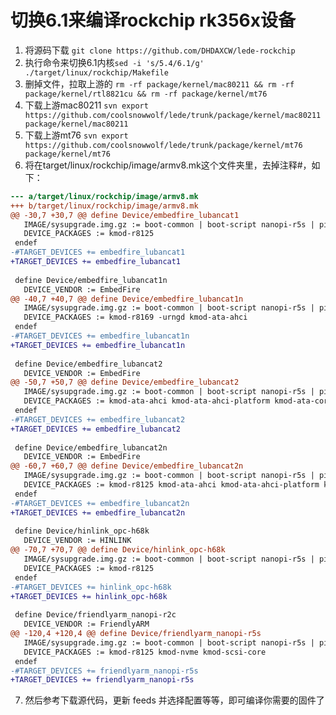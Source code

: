 # 切换6.1来编译rockchip rk356x设备
1. 将源码下载 `git clone https://github.com/DHDAXCW/lede-rockchip`
2. 执行命令来切换6.1内核`sed -i 's/5.4/6.1/g' ./target/linux/rockchip/Makefile`
3. 删掉文件，拉取上游的 `rm -rf package/kernel/mac80211 && rm -rf package/kernel/rtl8821cu && rm -rf package/kernel/mt76`
4. 下载上游mac80211 `svn export https://github.com/coolsnowwolf/lede/trunk/package/kernel/mac80211 package/kernel/mac80211`
5. 下载上游mt76 `svn export https://github.com/coolsnowwolf/lede/trunk/package/kernel/mt76 package/kernel/mt76`
6. 将在target/linux/rockchip/image/armv8.mk这个文件夹里，去掉注释#，如下：
```patch
--- a/target/linux/rockchip/image/armv8.mk
+++ b/target/linux/rockchip/image/armv8.mk
@@ -30,7 +30,7 @@ define Device/embedfire_lubancat1
   IMAGE/sysupgrade.img.gz := boot-common | boot-script nanopi-r5s | pine64-img | gzip | append-metadata
   DEVICE_PACKAGES := kmod-r8125
 endef
-#TARGET_DEVICES += embedfire_lubancat1
+TARGET_DEVICES += embedfire_lubancat1
 
 define Device/embedfire_lubancat1n
   DEVICE_VENDOR := EmbedFire
@@ -40,7 +40,7 @@ define Device/embedfire_lubancat1n
   IMAGE/sysupgrade.img.gz := boot-common | boot-script nanopi-r5s | pine64-img | gzip | append-metadata
   DEVICE_PACKAGES := kmod-r8169 -urngd kmod-ata-ahci
 endef
-#TARGET_DEVICES += embedfire_lubancat1n
+TARGET_DEVICES += embedfire_lubancat1n
 
 define Device/embedfire_lubancat2
   DEVICE_VENDOR := EmbedFire
@@ -50,7 +50,7 @@ define Device/embedfire_lubancat2
   IMAGE/sysupgrade.img.gz := boot-common | boot-script nanopi-r5s | pine64-img | gzip | append-metadata
   DEVICE_PACKAGES := kmod-ata-ahci kmod-ata-ahci-platform kmod-ata-core kmod-ata-ahci kmod-ata-ahci-platform kmod-ata-core
 endef
-#TARGET_DEVICES += embedfire_lubancat2
+TARGET_DEVICES += embedfire_lubancat2
 
 define Device/embedfire_lubancat2n
   DEVICE_VENDOR := EmbedFire
@@ -60,7 +60,7 @@ define Device/embedfire_lubancat2n
   IMAGE/sysupgrade.img.gz := boot-common | boot-script nanopi-r5s | pine64-img | gzip | append-metadata
   DEVICE_PACKAGES := kmod-r8125 kmod-ata-ahci kmod-ata-ahci-platform kmod-ata-core
 endef
-#TARGET_DEVICES += embedfire_lubancat2n
+TARGET_DEVICES += embedfire_lubancat2n
 
 define Device/hinlink_opc-h68k
   DEVICE_VENDOR := HINLINK
@@ -70,7 +70,7 @@ define Device/hinlink_opc-h68k
   IMAGE/sysupgrade.img.gz := boot-common | boot-script nanopi-r5s | pine64-img | gzip | append-metadata
   DEVICE_PACKAGES := kmod-r8125
 endef
-#TARGET_DEVICES += hinlink_opc-h68k
+TARGET_DEVICES += hinlink_opc-h68k
 
 define Device/friendlyarm_nanopi-r2c
   DEVICE_VENDOR := FriendlyARM
@@ -120,4 +120,4 @@ define Device/friendlyarm_nanopi-r5s
   IMAGE/sysupgrade.img.gz := boot-common | boot-script nanopi-r5s | pine64-img | gzip | append-metadata
   DEVICE_PACKAGES := kmod-r8125 kmod-nvme kmod-scsi-core
 endef
-#TARGET_DEVICES += friendlyarm_nanopi-r5s
+TARGET_DEVICES += friendlyarm_nanopi-r5s
```

7. 然后参考下载源代码，更新 feeds 并选择配置等等，即可编译你需要的固件了
